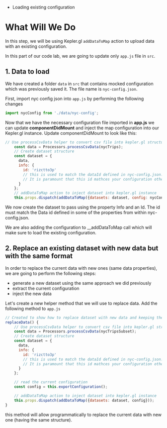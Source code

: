 <ul class='insert learning-objectives'>
  <li>Loading existing configuration</li>
</ul>

# What Will We Do
In this step, we will be using Kepler.gl `addDataToMap` action to upload data with an existing configuration.

In this part of our code lab, we are going to update only `app.js` file in `src`.

## 1. Data to load
We have created a folder `data` in `src` that contains mocked configuration which was previously saved it. 
The file name is `nyc-config.json`.


First, import nyc config json into `app.js` by performing the following changes
```js
import nycConfig from './data/nyc-config';
```

Now that we have the necessary configuration file imported in __app.js__ we can update __componentDidMount__ and inject
the map configuration into our Kepler.gl instance. Update componentDidMount to look like this:

```js
// Use processCsvData helper to convert csv file into kepler.gl structure {fields, rows}
    const data = Processors.processCsvData(nycTrips);
    // Create dataset structure
    const dataset = {
      data,
      info: {
        id: 'rizctto3p'
        // this is used to match the dataId defined in nyc-config.json. For more details see API documentation.
        // It is paramount that this id mathces your configuration otherwise the configuration file will be ignored.
      }
    };
    // addDataToMap action to inject dataset into kepler.gl instance
    this.props.dispatch(addDataToMap({datasets: dataset, config: nycConfig}));
```

We now create the dataset to pass using the property Info and an Id. The id must match the Data id defined in some of the properties from within nyc-config.json.

We are also adding the configuration to __addDataToMap call which will make sure to load the existing configuration.
 
## 2. Replace an existing dataset with new data but with the same format

In order to replace the current data with new ones (same data properties), we are going to perform the following steps:
- generate a new dataset using the same approach we did previously
- extract the current configuration
- inject the new data

Let's create a new helper method that we will use to replace data. Add the following method to `app.js`

```js
// Created to show how to replace dataset with new data and keeping the same configuration
replaceData() {
	// Use processCsvData helper to convert csv file into kepler.gl structure {fields, rows}
	const data = Processors.processCsvData(nycTripsSubset);
	// Create dataset structure
	const dataset = {
	  data,
	  info: {
		id: 'rizctto3p'
		// this is used to match the dataId defined in nyc-config.json. For more details see API documentation.
		// It is paramount that this id mathces your configuration otherwise the configuration file will be ignored.
	  }
	};

	// read the current configuration
	const config = this.exportConfiguration();

	// addDataToMap action to inject dataset into kepler.gl instance
	this.props.dispatch(addDataToMap({datasets: dataset, config}));
}
```

this method will allow programmatically to replace the current data with new one (having the same structure).